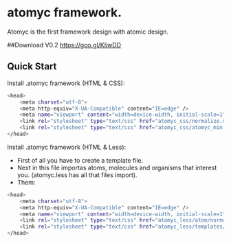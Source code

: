# atomyc framework.
Atomyc is the first framework design with atomic design.

##Download V0.2
https://goo.gl/KIiwDD

## Quick Start
Install .atomyc framework (HTML & CSS):

```bash
<head>
	<meta charset="utf-8">
	<meta http-equiv="X-UA-Compatible" content="IE=edge" />
	<meta name="viewport" content="width=device-width, initial-scale=1" />
	<link rel="stylesheet" type="text/css" href="atomyc_css/normalize.min.css" media="screen" />
	<link rel="stylesheet" type="text/css" href="atomyc_css/atomyc_min.css" media="screen" />
</head>
```

Install .atomyc framework (HTML & Less):
- First of all you have to create a template file.
- Next in this file importas atoms, molecules and organisms that interest you. (atomyc.less has all that files import).
- Them:

```bash
<head>
	<meta charset="utf-8">
	<meta http-equiv="X-UA-Compatible" content="IE=edge" />
	<meta name="viewport" content="width=device-width, initial-scale=1" />
	<link rel="stylesheet" type="text/css" href="atomyc_less/atom/normalize.min.css" media="screen" />
	<link rel="stylesheet" type="text/css" href="atomyc_less/templates/your_template.less" media="screen" />
</head>
```
